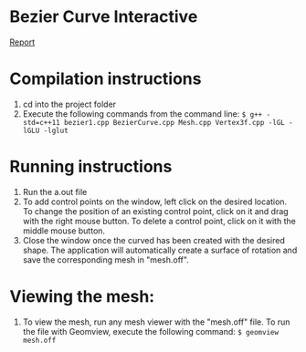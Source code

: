 # Bezier Curve Interactive 
[Report](https://github.com/amalad/Bezier_curve_interactive/blob/master/Report.md)

# Compilation instructions
  1. cd into the project folder
  2. Execute the following commands from the command line: `$ g++ -std=c++11 bezier1.cpp BezierCurve.cpp Mesh.cpp Vertex3f.cpp -lGL -lGLU -lglut`
		
# Running instructions
  1. Run the a.out file
  2. To add control points on the window, left click on the desired location. To change the position of an existing control point, click on it and drag with the right mouse button. To delete a control point, click on it with the middle mouse button.
  3. Close the window once the curved has been created with the desired shape. The application will automatically create a surface of rotation and save the corresponding mesh in "mesh.off".

# Viewing the mesh:
  1. To view the mesh, run any mesh viewer with the "mesh.off" file. To run the file with Geomview, execute the following command: `$ geomview mesh.off`
